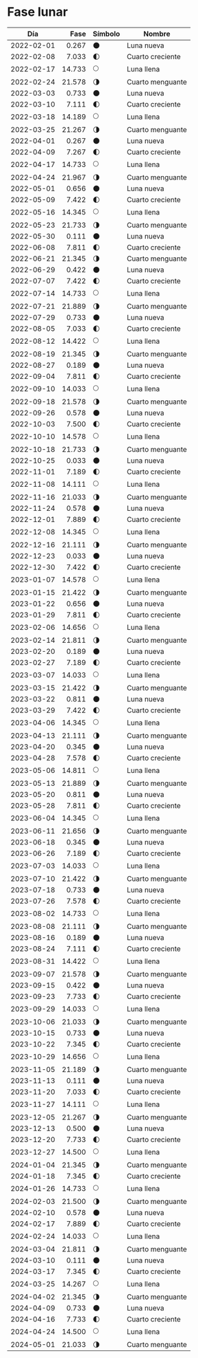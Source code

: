 # Fase lunar

Día        | Fase   | Símbolo | Nombre
-----------|-------:|---|---
2022-02-01 |  0.267 | 🌑 | Luna nueva
2022-02-08 |  7.033 | 🌓 | Cuarto creciente
2022-02-17 | 14.733 | 🌕 | Luna llena
2022-02-24 | 21.578 | 🌗 | Cuarto menguante
2022-03-03 |  0.733 | 🌑 | Luna nueva
2022-03-10 |  7.111 | 🌓 | Cuarto creciente
2022-03-18 | 14.189 | 🌕 | Luna llena
2022-03-25 | 21.267 | 🌗 | Cuarto menguante
2022-04-01 |  0.267 | 🌑 | Luna nueva
2022-04-09 |  7.267 | 🌓 | Cuarto creciente
2022-04-17 | 14.733 | 🌕 | Luna llena
2022-04-24 | 21.967 | 🌗 | Cuarto menguante
2022-05-01 |  0.656 | 🌑 | Luna nueva
2022-05-09 |  7.422 | 🌓 | Cuarto creciente
2022-05-16 | 14.345 | 🌕 | Luna llena
2022-05-23 | 21.733 | 🌗 | Cuarto menguante
2022-05-30 |  0.111 | 🌑 | Luna nueva
2022-06-08 |  7.811 | 🌓 | Cuarto creciente
2022-06-21 | 21.345 | 🌗 | Cuarto menguante
2022-06-29 |  0.422 | 🌑 | Luna nueva
2022-07-07 |  7.422 | 🌓 | Cuarto creciente
2022-07-14 | 14.733 | 🌕 | Luna llena
2022-07-21 | 21.889 | 🌗 | Cuarto menguante
2022-07-29 |  0.733 | 🌑 | Luna nueva
2022-08-05 |  7.033 | 🌓 | Cuarto creciente
2022-08-12 | 14.422 | 🌕 | Luna llena
2022-08-19 | 21.345 | 🌗 | Cuarto menguante
2022-08-27 |  0.189 | 🌑 | Luna nueva
2022-09-04 |  7.811 | 🌓 | Cuarto creciente
2022-09-10 | 14.033 | 🌕 | Luna llena
2022-09-18 | 21.578 | 🌗 | Cuarto menguante
2022-09-26 |  0.578 | 🌑 | Luna nueva
2022-10-03 |  7.500 | 🌓 | Cuarto creciente
2022-10-10 | 14.578 | 🌕 | Luna llena
2022-10-18 | 21.733 | 🌗 | Cuarto menguante
2022-10-25 |  0.033 | 🌑 | Luna nueva
2022-11-01 |  7.189 | 🌓 | Cuarto creciente
2022-11-08 | 14.111 | 🌕 | Luna llena
2022-11-16 | 21.033 | 🌗 | Cuarto menguante
2022-11-24 |  0.578 | 🌑 | Luna nueva
2022-12-01 |  7.889 | 🌓 | Cuarto creciente
2022-12-08 | 14.345 | 🌕 | Luna llena
2022-12-16 | 21.111 | 🌗 | Cuarto menguante
2022-12-23 |  0.033 | 🌑 | Luna nueva
2022-12-30 |  7.422 | 🌓 | Cuarto creciente
2023-01-07 | 14.578 | 🌕 | Luna llena
2023-01-15 | 21.422 | 🌗 | Cuarto menguante
2023-01-22 |  0.656 | 🌑 | Luna nueva
2023-01-29 |  7.811 | 🌓 | Cuarto creciente
2023-02-06 | 14.656 | 🌕 | Luna llena
2023-02-14 | 21.811 | 🌗 | Cuarto menguante
2023-02-20 |  0.189 | 🌑 | Luna nueva
2023-02-27 |  7.189 | 🌓 | Cuarto creciente
2023-03-07 | 14.033 | 🌕 | Luna llena
2023-03-15 | 21.422 | 🌗 | Cuarto menguante
2023-03-22 |  0.811 | 🌑 | Luna nueva
2023-03-29 |  7.422 | 🌓 | Cuarto creciente
2023-04-06 | 14.345 | 🌕 | Luna llena
2023-04-13 | 21.111 | 🌗 | Cuarto menguante
2023-04-20 |  0.345 | 🌑 | Luna nueva
2023-04-28 |  7.578 | 🌓 | Cuarto creciente
2023-05-06 | 14.811 | 🌕 | Luna llena
2023-05-13 | 21.889 | 🌗 | Cuarto menguante
2023-05-20 |  0.811 | 🌑 | Luna nueva
2023-05-28 |  7.811 | 🌓 | Cuarto creciente
2023-06-04 | 14.345 | 🌕 | Luna llena
2023-06-11 | 21.656 | 🌗 | Cuarto menguante
2023-06-18 |  0.345 | 🌑 | Luna nueva
2023-06-26 |  7.189 | 🌓 | Cuarto creciente
2023-07-03 | 14.033 | 🌕 | Luna llena
2023-07-10 | 21.422 | 🌗 | Cuarto menguante
2023-07-18 |  0.733 | 🌑 | Luna nueva
2023-07-26 |  7.578 | 🌓 | Cuarto creciente
2023-08-02 | 14.733 | 🌕 | Luna llena
2023-08-08 | 21.111 | 🌗 | Cuarto menguante
2023-08-16 |  0.189 | 🌑 | Luna nueva
2023-08-24 |  7.111 | 🌓 | Cuarto creciente
2023-08-31 | 14.422 | 🌕 | Luna llena
2023-09-07 | 21.578 | 🌗 | Cuarto menguante
2023-09-15 |  0.422 | 🌑 | Luna nueva
2023-09-23 |  7.733 | 🌓 | Cuarto creciente
2023-09-29 | 14.033 | 🌕 | Luna llena
2023-10-06 | 21.033 | 🌗 | Cuarto menguante
2023-10-15 |  0.733 | 🌑 | Luna nueva
2023-10-22 |  7.345 | 🌓 | Cuarto creciente
2023-10-29 | 14.656 | 🌕 | Luna llena
2023-11-05 | 21.189 | 🌗 | Cuarto menguante
2023-11-13 |  0.111 | 🌑 | Luna nueva
2023-11-20 |  7.033 | 🌓 | Cuarto creciente
2023-11-27 | 14.111 | 🌕 | Luna llena
2023-12-05 | 21.267 | 🌗 | Cuarto menguante
2023-12-13 |  0.500 | 🌑 | Luna nueva
2023-12-20 |  7.733 | 🌓 | Cuarto creciente
2023-12-27 | 14.500 | 🌕 | Luna llena
2024-01-04 | 21.345 | 🌗 | Cuarto menguante
2024-01-18 |  7.345 | 🌓 | Cuarto creciente
2024-01-26 | 14.733 | 🌕 | Luna llena
2024-02-03 | 21.500 | 🌗 | Cuarto menguante
2024-02-10 |  0.578 | 🌑 | Luna nueva
2024-02-17 |  7.889 | 🌓 | Cuarto creciente
2024-02-24 | 14.033 | 🌕 | Luna llena
2024-03-04 | 21.811 | 🌗 | Cuarto menguante
2024-03-10 |  0.111 | 🌑 | Luna nueva
2024-03-17 |  7.345 | 🌓 | Cuarto creciente
2024-03-25 | 14.267 | 🌕 | Luna llena
2024-04-02 | 21.345 | 🌗 | Cuarto menguante
2024-04-09 |  0.733 | 🌑 | Luna nueva
2024-04-16 |  7.733 | 🌓 | Cuarto creciente
2024-04-24 | 14.500 | 🌕 | Luna llena
2024-05-01 | 21.033 | 🌗 | Cuarto menguante
